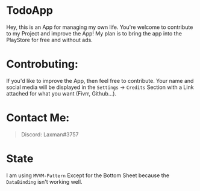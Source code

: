 # TodoApp
Hey, this is an App for managing my own life. You're welcome to contribute to my Project and improve the App! My plan is to bring the app into the PlayStore for free and without ads.

# Controbuting:
If you'd like to improve the App, then feel free to contribute. Your name and social media will be displayed in the `Settings` -> `Credits` Section with a Link attached for what you want (Fivrr, Github...).

# Contact Me:
> Discord: Laxman#3757  


# State
I am using `MVVM-Pattern` Except for the Bottom Sheet because the `DataBinding` isn't working well.
